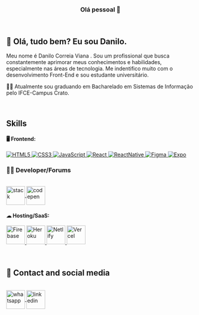<h3 align="center">Olá pessoal 👋</h3>

<br>

## 🖖 Olá, tudo bem? Eu sou Danilo.
Meu nome é Danilo Correia Viana .
Sou um profissional que busca constantemente aprimorar meus conhecimentos
e habilidades, especialmente nas áreas de tecnologia. Me indentifico muito com o desenvolvimento Front-End e sou estudante universitário.

👨‍🎓 Atualmente sou graduando em Bacharelado em Sistemas de Informação pelo IFCE-Campus Crato.


<div align="center">
  

<br>  
  
</div>

## Skills

#### 🖥️ Frontend:
<p>
    <a href="https://developer.mozilla.org/en-US/docs/Glossary/HTML5" target="_blank" rel="noreferrer">
        <img src="https://img.shields.io/badge/HTML5-E34F26?style=for-the-badge&logo=html5&logoColor=white" alt="HTML5" title="html5" />
    </a>
    <a href="https://www.w3.org/TR/CSS/#css" target="_blank" rel="noreferrer">
        <img src="https://img.shields.io/badge/CSS3-1572B6?style=for-the-badge&logo=css3&logoColor=white" alt="CSS3" title="css3" />
    </a>
    <a href="https://developer.mozilla.org/en-US/docs/Web/JavaScript" target="_blank" rel="noreferrer">
        <img src="https://img.shields.io/badge/JavaScript-F7DF1E?style=for-the-badge&logo=javascript&logoColor=000000" alt="JavaScript" title="javascript"/>
    </a>
    <a href="https://pt-br.reactjs.org/" target="_blank" rel="noreferrer">
        <img src="https://img.shields.io/badge/React-20232A?style=for-the-badge&logo=react&logoColor=61DAFB" alt="React" title="react js"/>
    </a>
    <a href="https://reactnative.dev/docs/getting-started" target="_blank" rel="noreferrer">
        <img src="https://img.shields.io/badge/react_native-%2320232a.svg?style=for-the-badge&logo=react&logoColor=%2361DAFB" alt="ReactNative" title="react native" />
    </a>
    <a href="https://www.figma.com/developers" target="_blank" rel="noreferrer">
        <img src="https://img.shields.io/badge/figma-%23F24E1E.svg?style=for-the-badge&logo=figma&logoColor=white" alt="Figma" title="figma" />
    </a>
    <a href="https://docs.expo.dev/" target="_blank" rel="noreferrer">
        <img src="https://img.shields.io/badge/expo-1C1E24?style=for-the-badge&logo=expo&logoColor=#D04A37" alt="Expo" title="expo" />
    </a>
</p>



### 🧑‍💻 Developer/Forums

<div style="display: inline_block"><br>
   <a href="https://stackoverflow.com" target="_blank" rel="noreffer"> 
      <img align="center" alt="stack" height="50" src="https://upload.wikimedia.org/wikipedia/commons/thumb/e/ef/Stack_Overflow_icon.svg/768px-Stack_Overflow_icon.svg.png">
   </a>
    
  <a href="https://codepen.io" target="_blank" rel="noreffer">
      <img align="center" alt="codepen" height="50" src="https://cdn2.iconfinder.com/data/icons/social-icons-33/128/Codepen-512.png"> 
  </a>
</div>

#### ☁ Hosting/SaaS:
<p>
    <a href="https://firebase.google.com/docs?hl=pt-br" target="_blank" rel="noreffer">
        <img src="https://cdn4.iconfinder.com/data/icons/google-i-o-2016/512/google_firebase-2-512.png" alt="Firebase" height="50" title="firebase">
    </a>
    <a href="https://www.heroku.com/" target="_blank" rel="noreffer">
        <img src="https://cdn.icon-icons.com/icons2/2415/PNG/512/heroku_plain_wordmark_logo_icon_146480.png" alt="Heroku"  height="50" title="heroku">
    </a>
    <a href="https://www.netlify.com/" target="_blank" rel="noreffer">
        <img src="https://pics.freeicons.io/uploads/icons/png/11987465721551941710-512.png" alt="Netlify"  height="50" title="netlify">
    </a>
    <a href="https://vercel.com/" target="_blank" rel="noreffer">
        <img src="https://karmanivero.us/assets/images/logo-vercel.png" alt="Vercel"  height="50" title="vercel">
    </a>

</p>



<br>

## 	📱 Contact and social media
<div style="display: inline_block"><br>
   <a href="https://wa.me/5588988183118" target="_blank" rel="noreffer"> 
      <img align="center" alt="whatsapp" height="50" src="https://pics.freeicons.io/uploads/icons/png/15755769251556105345-512.png" title="whatsapp">
   </a>
    
  <a href="linkedin.com/in/danilo-correia-viana-3118a921a/" target="_blank" rel="noreffer">
      <img align="center" alt="linkedin" height="50" src="https://cdn1.iconfinder.com/data/icons/logotypes/32/circle-linkedin-512.png" title="linkedin"> 
  </a>
</div>










